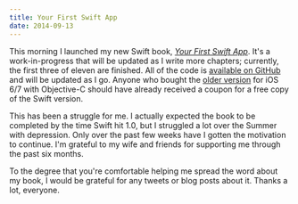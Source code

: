 ```yaml
---
title: Your First Swift App
date: 2014-09-13
---
```


This morning I launched my new Swift book, _[Your First Swift App](https://leanpub.com/yourfirstswiftapp/)_. It's a work-in-progress that will be updated as I write more chapters; currently, the first three of eleven are finished. All of the code is [available on GitHub](https://github.com/AshFurrow/yourfirstswiftapp) and will be updated as I go. Anyone who bought the [older version](https://leanpub.com/your-first-ios-app) for iOS 6/7 with Objective-C should have already received a coupon for a free copy of the Swift version.

This has been a struggle for me. I actually expected the book to be completed by the time Swift hit 1.0, but I struggled a lot over the Summer with depression. Only over the past few weeks have I gotten the motivation to continue. I'm grateful to my wife and friends for supporting me through the past six months.

To the degree that you're comfortable helping me spread the word about my book, I would be grateful for any tweets or blog posts about it. Thanks a lot, everyone.
